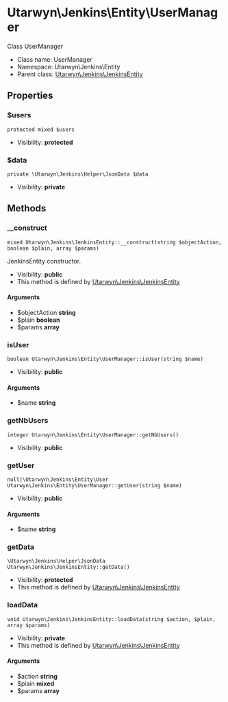 Utarwyn\Jenkins\Entity\UserManager
===============

Class UserManager




* Class name: UserManager
* Namespace: Utarwyn\Jenkins\Entity
* Parent class: [Utarwyn\Jenkins\JenkinsEntity](Utarwyn-Jenkins-JenkinsEntity.md)





Properties
----------


### $users

    protected mixed $users





* Visibility: **protected**


### $data

    private \Utarwyn\Jenkins\Helper\JsonData $data





* Visibility: **private**


Methods
-------


### __construct

    mixed Utarwyn\Jenkins\JenkinsEntity::__construct(string $objectAction, boolean $plain, array $params)

JenkinsEntity constructor.



* Visibility: **public**
* This method is defined by [Utarwyn\Jenkins\JenkinsEntity](Utarwyn-Jenkins-JenkinsEntity.md)


#### Arguments
* $objectAction **string**
* $plain **boolean**
* $params **array**



### isUser

    boolean Utarwyn\Jenkins\Entity\UserManager::isUser(string $name)





* Visibility: **public**


#### Arguments
* $name **string**



### getNbUsers

    integer Utarwyn\Jenkins\Entity\UserManager::getNbUsers()





* Visibility: **public**




### getUser

    null|\Utarwyn\Jenkins\Entity\User Utarwyn\Jenkins\Entity\UserManager::getUser(string $name)





* Visibility: **public**


#### Arguments
* $name **string**



### getData

    \Utarwyn\Jenkins\Helper\JsonData Utarwyn\Jenkins\JenkinsEntity::getData()





* Visibility: **protected**
* This method is defined by [Utarwyn\Jenkins\JenkinsEntity](Utarwyn-Jenkins-JenkinsEntity.md)




### loadData

    void Utarwyn\Jenkins\JenkinsEntity::loadData(string $action, $plain, array $params)





* Visibility: **private**
* This method is defined by [Utarwyn\Jenkins\JenkinsEntity](Utarwyn-Jenkins-JenkinsEntity.md)


#### Arguments
* $action **string**
* $plain **mixed**
* $params **array**


